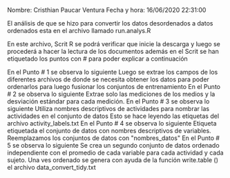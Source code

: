Nombre: Cristhian Paucar Ventura Fecha y hora: 16/06/2020 22:31:00

El análisis de que se hizo para convertir los datos desordenados a datos ordenados esta en el archivo llamado run.analys.R

En este archivo, Scrit R se podrá verificar que inicie la descarga y luego se procederá a hacer la lectura de los documentos además en el Scrit se han etiquetado los puntos con # para poder explicar a continuación

En el Punto # 1 se observa lo siguiente Luego se extrae los campos de los diferentes archivos de donde se necesita obtener los datos para poder ordenarlos para luego fusionar los conjuntos de entrenamiento
En el Punto # 2 se observa lo siguiente Extrae solo las mediciones de los medios y la desviación estándar para cada medición. En el Punto # 3 se observa lo siguiente Utiliza nombres descriptivos de actividades para nombrar las actividades en el conjunto de datos Esto se hace leyendo las etiquetas del archivo activity_labels.txt En el Punto # 4 se observa lo siguiente Etiqueta etiquetada el conjunto de datos con nombres descriptivos de variables. Reemplazamos los conjuntos de datos con "nombres_datos" En el Punto # 5 se observa lo siguiente Se crea un segundo conjunto de datos ordenado independiente con el promedio de cada variable para cada actividad y cada sujeto. Una ves ordenado se genera con ayuda de la función write.table () el archivo data_convert_tidy.txt